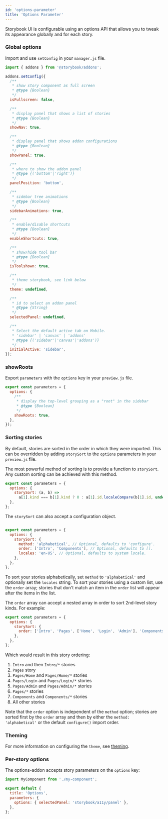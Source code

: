 ```yaml
---
id: 'options-parameter'
title: 'Options Parameter'
---
```


Storybook UI is configurable using an options API that allows you to tweak its appearance globally and for each story.

### Global options

Import and use `setConfig` in your `manager.js` file.

```js
import { addons } from '@storybook/addons';

addons.setConfig({
  /**
   * show story component as full screen
   * @type {Boolean}
   */
  isFullscreen: false,

  /**
   * display panel that shows a list of stories
   * @type {Boolean}
   */
  showNav: true,

  /**
   * display panel that shows addon configurations
   * @type {Boolean}
   */
  showPanel: true,

  /**
   * where to show the addon panel
   * @type {('bottom'|'right')}
   */
  panelPosition: 'bottom',

  /**
   * sidebar tree animations
   * @type {Boolean}
   */
  sidebarAnimations: true,

  /**
   * enable/disable shortcuts
   * @type {Boolean}
   */
  enableShortcuts: true,

  /**
   * show/hide tool bar
   * @type {Boolean}
   */
  isToolshown: true,

  /**
   * theme storybook, see link below
   */
  theme: undefined,

  /**
   * id to select an addon panel
   * @type {String}
   */
  selectedPanel: undefined,

  /**
   * Select the default active tab on Mobile.
   * 'sidebar' | 'canvas' | 'addons'
   * @type {('sidebar'|'canvas'|'addons')}
   */
  initialActive: 'sidebar',
});
```

### showRoots

Export `parameters` with the `options` key in your `preview.js` file.

```js
export const parameters = {
  options: {
    /**
     * display the top-level grouping as a "root" in the sidebar
     * @type {Boolean}
     */
    showRoots: true,
  },
});
```

### Sorting stories

By default, stories are sorted in the order in which they were imported. This can be overridden by adding `storySort` to the `options` parameters in your `preview.js` file.

The most powerful method of sorting is to provide a function to `storySort`. Any custom sorting can be achieved with this method.

```js
export const parameters = {
  options: {
    storySort: (a, b) =>
      a[1].kind === b[1].kind ? 0 : a[1].id.localeCompare(b[1].id, undefined, { numeric: true }),
  },
};
```

The `storySort` can also accept a configuration object.

```js

export const parameters = {
  options: {
    storySort: {
      method: 'alphabetical', // Optional, defaults to 'configure'.
      order: ['Intro', 'Components'], // Optional, defaults to [].
      locales: 'en-US', // Optional, defaults to system locale.
    },
  },
};
```

To sort your stories alphabetically, set `method` to `'alphabetical'` and optionally set the `locales` string. To sort your stories using a custom list, use the `order` array; stories that don't match an item in the `order` list will appear after the items in the list.

The `order` array can accept a nested array in order to sort 2nd-level story kinds. For example:

```js
export const parameters = {
  options: {
    storySort: {
      order: ['Intro', 'Pages', ['Home', 'Login', 'Admin'], 'Components'],
    },
  },
};
```

Which would result in this story ordering:

1. `Intro` and then `Intro/*` stories
2. `Pages` story
3. `Pages/Home` and `Pages/Home/*` stories
4. `Pages/Login` and `Pages/Login/*` stories
5. `Pages/Admin` and `Pages/Admin/*` stories
6. `Pages/*` stories
7. `Components` and `Components/*` stories
8. All other stories

Note that the `order` option is independent of the `method` option; stories are sorted first by the `order` array and then by either the `method: 'alphabetical'` or the default `configure()` import order.

### Theming

For more information on configuring the `theme`, see [theming](../theming/).

### Per-story options

The options-addon accepts story parameters on the `options` key:

```js
import MyComponent from './my-component';

export default {
  title: 'Options',
  parameters: {
    options: { selectedPanel: 'storybook/a11y/panel' },
  },
};
```

